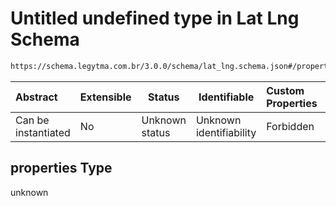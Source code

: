 # Untitled undefined type in Lat Lng Schema

```txt
https://schema.legytma.com.br/3.0.0/schema/lat_lng.schema.json#/properties
```




| Abstract            | Extensible | Status         | Identifiable            | Custom Properties | Additional Properties | Access Restrictions | Defined In                                                                    |
| :------------------ | ---------- | -------------- | ----------------------- | :---------------- | --------------------- | ------------------- | ----------------------------------------------------------------------------- |
| Can be instantiated | No         | Unknown status | Unknown identifiability | Forbidden         | Allowed               | none                | [lat_lng.schema.json\*](../schema/lat_lng.schema.json) |

## properties Type

unknown
